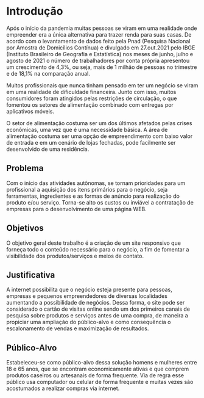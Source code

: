 # Introdução

   Após o início da pandemia muitas pessoas se viram em uma realidade onde empreender era a única alternativa para trazer renda para suas casas. De acordo com o levantamento de dados feito pela Pnad (Pesquisa Nacional por Amostra de Domicílios Contínua) e divulgado em 27.out.2021 pelo IBGE (Instituto Brasileiro de Geografia e Estatística) nos meses de junho, julho e agosto de 2021 o número de trabalhadores por conta própria apresentou um crescimento de 4,3%, ou seja, mais de 1 milhão de pessoas no trimestre e de 18,1% na comparação anual.
   
   Muitos profissionais que nunca tinham pensado em ter um negócio se viram em uma realidade de dificuldade financeira. Junto com isso, muitos consumidores foram atingidos pelas restrições de circulação, o que fomentou os setores de alimentação combinado com entregas por aplicativos móveis.
   
   O setor de alimentação costuma ser um dos últimos afetados pelas crises econômicas, uma vez que é uma necessidade básica. A área de alimentação costuma ser uma opção de empreendimento com baixo valor de entrada e em um cenário de lojas fechadas, pode facilmente ser desenvolvido de uma residência.

## Problema

   Com o início das atividades autônomas, se tornam prioridades para um profissional a aquisição dos itens primários para o negócio, seja ferramentas, ingredientes e as formas de anúncio para realização do produto e/ou serviço. Torna-se alto os custos ou inviável a contratação de empresas para o desenvolvimento de uma página WEB.

## Objetivos

   O objetivo geral deste trabalho é a criação de um site responsivo que forneça todo o conteúdo necessário para o negócio, a fim de fomentar a visibilidade dos produtos/serviços e meios de contato.

## Justificativa

   A internet possibilita que o negócio esteja presente para pessoas, empresas e pequenos empreendedores de diversas localidades aumentando a possibilidade de negócios. Dessa forma, o site pode ser considerado o cartão de visitas online sendo um dos primeiros canais de pesquisa sobre produtos e serviços antes de uma compra, de maneira a propiciar uma ampliação do público-alvo e como consequência o escalonamento de vendas e maximização de resultados.

## Público-Alvo

   Estabeleceu-se como público-alvo dessa solução homens e mulheres entre 18 e 65 anos, que se encontram economicamente ativas e que comprem produtos caseiros ou artesanais de forma frequente. Via de regra esse público usa computador ou celular de forma frequente e muitas vezes são acostumados a realizar compras via internet.
   
